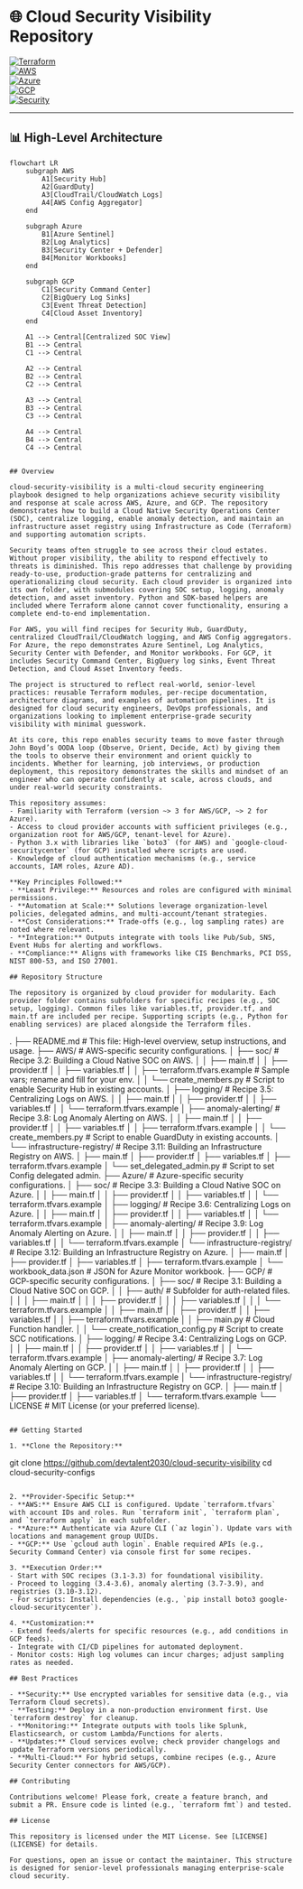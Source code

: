 # 🌐 Cloud Security Visibility Repository  

[![Terraform](https://img.shields.io/badge/IaC-Terraform-844FBA?logo=terraform)](https://www.terraform.io/)  
[![AWS](https://img.shields.io/badge/Cloud-AWS-FF9900?logo=amazon-aws)](https://aws.amazon.com/)  
[![Azure](https://img.shields.io/badge/Cloud-Azure-0078D4?logo=microsoft-azure)](https://azure.microsoft.com/)  
[![GCP](https://img.shields.io/badge/Cloud-GCP-4285F4?logo=google-cloud)](https://cloud.google.com/)  
[![Security](https://img.shields.io/badge/Focus-Security%20Ops-critical?logo=datadog)]()  

---

## 📊 High-Level Architecture  

```mermaid
flowchart LR
    subgraph AWS
        A1[Security Hub]
        A2[GuardDuty]
        A3[CloudTrail/CloudWatch Logs]
        A4[AWS Config Aggregator]
    end

    subgraph Azure
        B1[Azure Sentinel]
        B2[Log Analytics]
        B3[Security Center + Defender]
        B4[Monitor Workbooks]
    end

    subgraph GCP
        C1[Security Command Center]
        C2[BigQuery Log Sinks]
        C3[Event Threat Detection]
        C4[Cloud Asset Inventory]
    end

    A1 --> Central[Centralized SOC View]
    B1 --> Central
    C1 --> Central

    A2 --> Central
    B2 --> Central
    C2 --> Central

    A3 --> Central
    B3 --> Central
    C3 --> Central

    A4 --> Central
    B4 --> Central
    C4 --> Central


## Overview

cloud-security-visibility is a multi-cloud security engineering playbook designed to help organizations achieve security visibility and response at scale across AWS, Azure, and GCP. The repository demonstrates how to build a Cloud Native Security Operations Center (SOC), centralize logging, enable anomaly detection, and maintain an infrastructure asset registry using Infrastructure as Code (Terraform) and supporting automation scripts.

Security teams often struggle to see across their cloud estates. Without proper visibility, the ability to respond effectively to threats is diminished. This repo addresses that challenge by providing ready-to-use, production-grade patterns for centralizing and operationalizing cloud security. Each cloud provider is organized into its own folder, with submodules covering SOC setup, logging, anomaly detection, and asset inventory. Python and SDK-based helpers are included where Terraform alone cannot cover functionality, ensuring a complete end-to-end implementation.

For AWS, you will find recipes for Security Hub, GuardDuty, centralized CloudTrail/CloudWatch logging, and AWS Config aggregators. For Azure, the repo demonstrates Azure Sentinel, Log Analytics, Security Center with Defender, and Monitor workbooks. For GCP, it includes Security Command Center, BigQuery log sinks, Event Threat Detection, and Cloud Asset Inventory feeds.

The project is structured to reflect real-world, senior-level practices: reusable Terraform modules, per-recipe documentation, architecture diagrams, and examples of automation pipelines. It is designed for cloud security engineers, DevOps professionals, and organizations looking to implement enterprise-grade security visibility with minimal guesswork.

At its core, this repo enables security teams to move faster through John Boyd’s OODA loop (Observe, Orient, Decide, Act) by giving them the tools to observe their environment and orient quickly to incidents. Whether for learning, job interviews, or production deployment, this repository demonstrates the skills and mindset of an engineer who can operate confidently at scale, across clouds, and under real-world security constraints.

This repository assumes:
- Familiarity with Terraform (version ~> 3 for AWS/GCP, ~> 2 for Azure).
- Access to cloud provider accounts with sufficient privileges (e.g., organization root for AWS/GCP, tenant-level for Azure).
- Python 3.x with libraries like `boto3` (for AWS) and `google-cloud-securitycenter` (for GCP) installed where scripts are used.
- Knowledge of cloud authentication mechanisms (e.g., service accounts, IAM roles, Azure AD).

**Key Principles Followed:**
- **Least Privilege:** Resources and roles are configured with minimal permissions.
- **Automation at Scale:** Solutions leverage organization-level policies, delegated admins, and multi-account/tenant strategies.
- **Cost Considerations:** Trade-offs (e.g., log sampling rates) are noted where relevant.
- **Integration:** Outputs integrate with tools like Pub/Sub, SNS, Event Hubs for alerting and workflows.
- **Compliance:** Aligns with frameworks like CIS Benchmarks, PCI DSS, NIST 800-53, and ISO 27001.

## Repository Structure

The repository is organized by cloud provider for modularity. Each provider folder contains subfolders for specific recipes (e.g., SOC setup, logging). Common files like variables.tf, provider.tf, and main.tf are included per recipe. Supporting scripts (e.g., Python for enabling services) are placed alongside the Terraform files.

```
.
├── README.md               # This file: High-level overview, setup instructions, and usage.
├── AWS/                    # AWS-specific security configurations.
│   ├── soc/                # Recipe 3.2: Building a Cloud Native SOC on AWS.
│   │   ├── main.tf
│   │   ├── provider.tf
│   │   ├── variables.tf
│   │   ├── terraform.tfvars.example  # Sample vars; rename and fill for your env.
│   │   └── create_members.py         # Script to enable Security Hub in existing accounts.
│   ├── logging/            # Recipe 3.5: Centralizing Logs on AWS.
│   │   ├── main.tf
│   │   ├── provider.tf
│   │   ├── variables.tf
│   │   └── terraform.tfvars.example
│   ├── anomaly-alerting/   # Recipe 3.8: Log Anomaly Alerting on AWS.
│   │   ├── main.tf
│   │   ├── provider.tf
│   │   ├── variables.tf
│   │   ├── terraform.tfvars.example
│   │   └── create_members.py         # Script to enable GuardDuty in existing accounts.
│   └── infrastructure-registry/  # Recipe 3.11: Building an Infrastructure Registry on AWS.
│       ├── main.tf
│       ├── provider.tf
│       ├── variables.tf
│       ├── terraform.tfvars.example
│       └── set_delegated_admin.py    # Script to set Config delegated admin.
├── Azure/                  # Azure-specific security configurations.
│   ├── soc/                # Recipe 3.3: Building a Cloud Native SOC on Azure.
│   │   ├── main.tf
│   │   ├── provider.tf
│   │   ├── variables.tf
│   │   └── terraform.tfvars.example
│   ├── logging/            # Recipe 3.6: Centralizing Logs on Azure.
│   │   ├── main.tf
│   │   ├── provider.tf
│   │   ├── variables.tf
│   │   └── terraform.tfvars.example
│   ├── anomaly-alerting/   # Recipe 3.9: Log Anomaly Alerting on Azure.
│   │   ├── main.tf
│   │   ├── provider.tf
│   │   ├── variables.tf
│   │   └── terraform.tfvars.example
│   └── infrastructure-registry/  # Recipe 3.12: Building an Infrastructure Registry on Azure.
│       ├── main.tf
│       ├── provider.tf
│       ├── variables.tf
│       ├── terraform.tfvars.example
│       └── workbook_data.json        # JSON for Azure Monitor workbook.
├── GCP/                    # GCP-specific security configurations.
│   ├── soc/                # Recipe 3.1: Building a Cloud Native SOC on GCP.
│   │   ├── auth/           # Subfolder for auth-related files.
│   │   │   ├── main.tf
│   │   │   ├── provider.tf
│   │   │   ├── variables.tf
│   │   │   └── terraform.tfvars.example
│   │   ├── main.tf
│   │   ├── provider.tf
│   │   ├── variables.tf
│   │   ├── terraform.tfvars.example
│   │   ├── main.py           # Cloud Function handler.
│   │   └── create_notification_config.py  # Script to create SCC notifications.
│   ├── logging/            # Recipe 3.4: Centralizing Logs on GCP.
│   │   ├── main.tf
│   │   ├── provider.tf
│   │   ├── variables.tf
│   │   └── terraform.tfvars.example
│   ├── anomaly-alerting/   # Recipe 3.7: Log Anomaly Alerting on GCP.
│   │   ├── main.tf
│   │   ├── provider.tf
│   │   ├── variables.tf
│   │   └── terraform.tfvars.example
│   └── infrastructure-registry/  # Recipe 3.10: Building an Infrastructure Registry on GCP.
│       ├── main.tf
│       ├── provider.tf
│       ├── variables.tf
│       └── terraform.tfvars.example
└── LICENSE                 # MIT License (or your preferred license).
```

## Getting Started

1. **Clone the Repository:**
   ```
   git clone https://github.com/devtalent2030/cloud-security-visibility
   cd cloud-security-configs
   ```

2. **Provider-Specific Setup:**
   - **AWS:** Ensure AWS CLI is configured. Update `terraform.tfvars` with account IDs and roles. Run `terraform init`, `terraform plan`, and `terraform apply` in each subfolder.
   - **Azure:** Authenticate via Azure CLI (`az login`). Update vars with locations and management group UUIDs.
   - **GCP:** Use `gcloud auth login`. Enable required APIs (e.g., Security Command Center) via console first for some recipes.

3. **Execution Order:**
   - Start with SOC recipes (3.1-3.3) for foundational visibility.
   - Proceed to logging (3.4-3.6), anomaly alerting (3.7-3.9), and registries (3.10-3.12).
   - For scripts: Install dependencies (e.g., `pip install boto3 google-cloud-securitycenter`).

4. **Customization:**
   - Extend feeds/alerts for specific resources (e.g., add conditions in GCP feeds).
   - Integrate with CI/CD pipelines for automated deployment.
   - Monitor costs: High log volumes can incur charges; adjust sampling rates as needed.

## Best Practices

- **Security:** Use encrypted variables for sensitive data (e.g., via Terraform Cloud secrets).
- **Testing:** Deploy in a non-production environment first. Use `terraform destroy` for cleanup.
- **Monitoring:** Integrate outputs with tools like Splunk, Elasticsearch, or custom Lambda/Functions for alerts.
- **Updates:** Cloud services evolve; check provider changelogs and update Terraform versions periodically.
- **Multi-Cloud:** For hybrid setups, combine recipes (e.g., Azure Security Center connectors for AWS/GCP).

## Contributing

Contributions welcome! Please fork, create a feature branch, and submit a PR. Ensure code is linted (e.g., `terraform fmt`) and tested.

## License

This repository is licensed under the MIT License. See [LICENSE](LICENSE) for details.

For questions, open an issue or contact the maintainer. This structure is designed for senior-level professionals managing enterprise-scale cloud security.